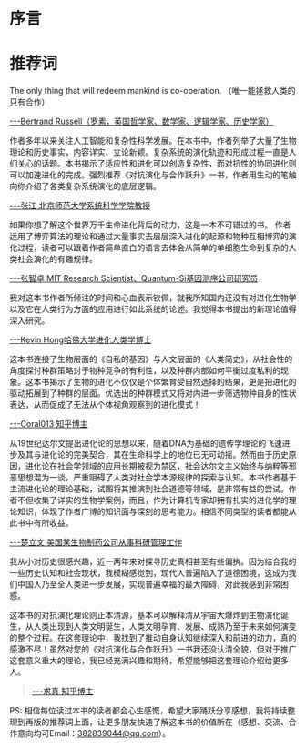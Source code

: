 # 序言

# 推荐词

The only thing that will redeem mankind is co-operation.
（唯一能拯救人类的只有合作）

[---Bertrand Russell（罗素，英国哲学家、数学家、逻辑学家、历史学家）]()

作者多年以来关注人工智能和复杂性科学发展。在本书中，作者列举了大量了生物理论和历史事实，内容详实、立论新颖。复杂系统的演化轨迹和形成过程一直是人们关心的话题。本书揭示了适应性和进化可以创造复杂性，而对抗性的协同进化则可以加速进化的完成。强烈推荐《对抗演化与合作跃升》一书，作者用生动的笔触向你介绍了各类复杂系统演化的底层逻辑。

[---张江 北京师范大学系统科学学院教授]()

如果你想了解这个世界万千生命进化背后的动力，这是一本不可错过的书。
作者运用了博弈算法的理论和通过大量事实去层层深入进化的起源和物种互相博弈的演化过程，读者可以跟着作者简单直白的语言去体会从简单的单细胞生命到复杂的人类社会演化的有趣规律。

[---张智卓 MIT Research Scientist、Quantum-Si基因测序公司研究员]()

我对这本书作者所倾注的时间和心血表示钦佩，就我所知国内还没有对进化生物学以及它在人类行为方面的应用进行如此系统的论述。我觉得本书提出的新理论值得深入研究。

[---Kevin Hong哈佛大学进化人类学博士]()

这本书连接了生物层面的《自私的基因》与人文层面的《人类简史》，从社会性的角度探讨种群策略对于物种竞争的有利性，以及种群内部如何平衡过度私利的现象。这本书揭示了生物的进化不仅仅是个体繁育受自然选择的结果，更是把进化的驱动拓展到了种群的层面。优选出的种群模式又将对内进一步筛选物种自身的性状表达，从而促成了无法从个体视角观察到的进化模式！

[---Coral013 知乎博主]()

从19世纪达尔文提出进化论的思想以来，随着DNA为基础的遗传学理论的飞速进步及其与进化论的完美契合，其在生命科学上的地位已无可动摇。然而由于历史原因，进化论在社会学领域的应用长期被视为禁区，社会达尔文主义始终与纳粹等邪恶思想混为一谈，严重阻碍了人类对社会学本源规律的探索与认知。本书作者基于主流进化论的理论基础，试图将其推演到社会道德等领域，是非常有益的尝试。作者不但收集了详实的生物学案例，而且，作为计算机专家却拥有扎实的进化学的理论知识，体现了作者广博的知识面与深刻的思考能力。相信不同类型的读者都能从此书中有所收益。

[---楚立文 美国某生物制药公司从事科研管理工作]()

我从小对历史很感兴趣，近一两年来对探寻历史真相甚至有些偏执。因为结合我的一些历史认知和社会现状，我模糊感觉到，现代人普遍陷入了道德困境，这成为我们中国人乃至全人类进一步发展，实现普遍幸福的最大障碍，对此我感到非常困惑。

这本书的对抗演化理论则正本清源，基本可以解释清从宇宙大爆炸到生物演化诞生，从人类出现到人类文明诞生，人类文明孕育、发展、成熟乃至于未来如何演变的整个过程。在这套理论中，我找到了推动自身认知继续深入和前进的动力，真的感激不尽！虽然对您的《对抗演化与合作跃升》一书我还没认清全貌，但对于推广这套意义重大的理论，我已经充满兴趣和期待，希望能够把这套理论介绍给更多人。

> [---求真 知乎博主]()

PS:
相信每位读过本书的读者都会心生感慨，希望大家踊跃分享感想，我将持续整理到再版的推荐词上面，让更多朋友快速了解这本书的价值所在（感想、交流、合作意向均可Email：382839044@qq.com）。

